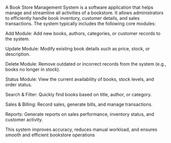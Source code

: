 

A Book Store Management System is a software application that helps manage and streamline all activities of a bookstore. It allows administrators to efficiently handle book inventory, customer details, and sales transactions. The system typically includes the following core modules:

Add Module: Add new books, authors, categories, or customer records to the system.

Update Module: Modify existing book details such as price, stock, or description.

Delete Module: Remove outdated or incorrect records from the system (e.g., books no longer in stock).

Status Module: View the current availability of books, stock levels, and order status.

Search & Filter: Quickly find books based on title, author, or category.

Sales & Billing: Record sales, generate bills, and manage transactions.

Reports: Generate reports on sales performance, inventory status, and customer activity.

This system improves accuracy, reduces manual workload, and ensures smooth and efficient bookstore operations
